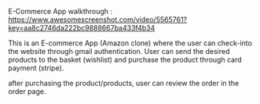 E-Commerce App walkthrough : https://www.awesomescreenshot.com/video/5565761?key=aa8c2746da222bc9888667ba433f4b34

This is an E-commerce App (Amazon clone) where the user can check-into the website through gmail authentication. User can send the desired products to the basket (wishlist) and purchase the product through card payment (stripe). 

after purchasing the product/products, user can review the order in the order page. 
